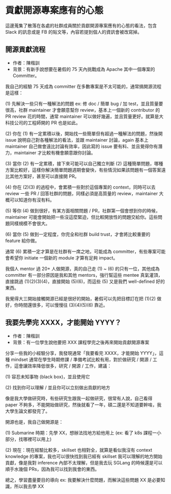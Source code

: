 # 貢獻開源專案應有的心態

這邊蒐集了散落在各處的社群成員關於貢獻開源專案應有的心態的看法，包含 Slack 的訊息或是 FB 的貼文等，內容若提到個人的資訊會被改寫掉。

## 開源貢獻流程

- 作者：陳楷訓
- 背景：有新手說想要在暑假的 75 天內挑戰成為 Apache 其中一個專案的 Committer。

我自己的經驗 75 天成為 committer 在多數專案是不太可能的，通常搞開源流程是這樣：

(1) 先解決一些只有一種解法的問題 ex: 修 doc / 簡單 bug / 加 test，並且質量要很高，社群 maintainer 才會願意幫你 review，基本上一個新的 contributor 的 PR review 花的時間，通常 maintainer 可以做好幾遍，並且質量更好。就算是大科技公司的工程師開的 PR 也是如此。

(2) 你在 (1) 有一定累積以後，開始找一些簡單但有超過一種解法的問題，然後開 issue 說明自己對各種解法的看法，並跟 maintainer 討論，again 基本上 maintainer 自己做會遠比討論有效率，因此寫的 issue 要有料、並且覺得你有潛力，maintainer 才比較有機會願意跟你討論。

(3) 當你 (2) 有一定累積，接下來可能可以自己獨立判斷 (2) 這種簡單問題，哪種方案比較好，這樣你解決簡單問題週期會變快，有些情況如果該問題有一個答案遠比其他方案好，甚至可以直接開 PR。

(4) 你在 (2)(3) 的過程中，會累積一些對於這個專案的 context，同時可以去 review 一些 PR / 回答社群的問題，同樣必須是高質量的 review，maintainer 大概可以知道你有沒有料。

(5) 等你 (4) 做到很好，有某方面相關問題 / PR，社群第一個會想到你的時候，maintainer 可能會開始把一些沒這麼緊迫，但比較開放性的問題交給你。這些問題同樣規模不會很大。

(6) 當你 (5) 做到一定程度，你完全和社群 build trust，才會將比較重要的 feature 給你做。

通常 (6) 累積一定才算是在社群有一席之地，可能成為 committer，有些專案可能會希望你 initiate 一個新的 module 才算有足夠 impact。

我個人 mentor 過 20+ 人做開源，真的自己走 (1) ~ (6) 的只有一位，其他成為 committer 有一部分原因是我和其他 mentors，強行幫這些 mentee 真氣灌頂，直接跳過 (1)(2)(3)(4)，直接開始 (5)(6)，而這些 (5) 又是我們 well-defined 好的東西。

我覺得大三開始接觸開源已經是很好的開始，暑假可以先把目標訂在把 (1)(2) 做好，你時間還很多，可以慢慢往 (3)(4)(5)(6) 靠近。

## 我要先學完 XXXX，才能開始 YYYY？

- 作者：陳楷訓
- 背景：有一位學生說他要把 XXX 課程學完之後再來開始貢獻開源專案

分享一些我的小經驗分享，我發現通常「我要看完 XXXX，才能開始 YYYY」，這種 mindset 通常在學生時期修課 / 準備考試比較有用，對於做研究 / 開源 / 工作，這會讓效率降低很多，研究 / 開源 / 工作，建議：

(1) 容忍未知事物 (black box)，並且使用它

(2) 找到你可以理解 / 並且你可以立刻做出貢獻的地方

像是我大學做研究時，有些研究生跟我一起做研究，很常有人說，自己看得 paper 不夠多，不能開始做研究，然後就看了一年，碩二還是不知道要幹啥，我大學生論文都發完了。

開源也是，我自己做開源是：

(1) Submarine 時期：先學 XX，想辦法找地方給他用上 (ex: 看了 k8s 課程一小部分，找哪裡可以用上)

(2) 現在：現在經驗比較多，skillset 也相對全，就算是看似我沒有 context knowledge 的專案，我也可以很快找到我已經有 skillset 我可以理解的地方開始貢獻，像是我對 inference 內部不太理解，但是我去玩 SGLang 的時候還是可以順手水幾個 PRs，因為我可以找到我會的東西。

總之，學習盡量要目的導向 ex: 我要解決什麼問題，而解決這些問題 XX 是必要知識，所以我去學 XX